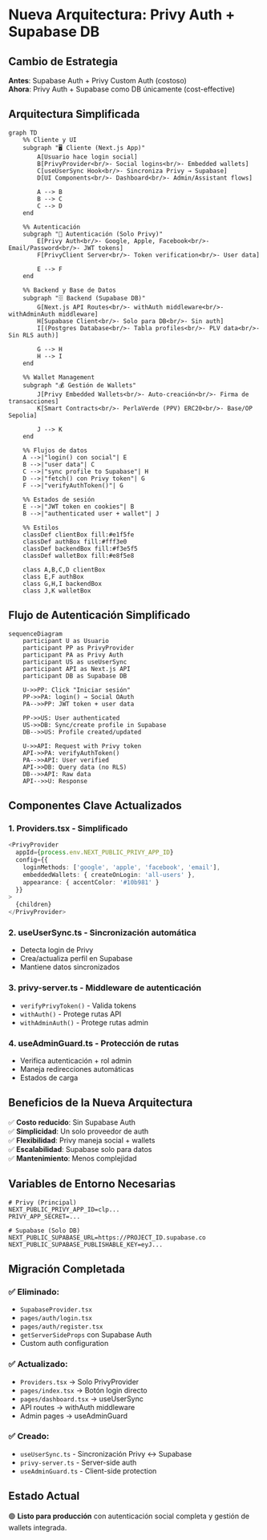 # Nueva Arquitectura: Privy Auth + Supabase DB

## Cambio de Estrategia

**Antes**: Supabase Auth + Privy Custom Auth (costoso)  
**Ahora**: Privy Auth + Supabase como DB únicamente (cost-effective)

## Arquitectura Simplificada

```mermaid
graph TD
    %% Cliente y UI
    subgraph "🖥️ Cliente (Next.js App)"
        A[Usuario hace login social]
        B[PrivyProvider<br/>- Social logins<br/>- Embedded wallets]
        C[useUserSync Hook<br/>- Sincroniza Privy → Supabase]
        D[UI Components<br/>- Dashboard<br/>- Admin/Assistant flows]
        
        A --> B
        B --> C
        C --> D
    end

    %% Autenticación
    subgraph "🔐 Autenticación (Solo Privy)"
        E[Privy Auth<br/>- Google, Apple, Facebook<br/>- Email/Password<br/>- JWT tokens]
        F[PrivyClient Server<br/>- Token verification<br/>- User data]
        
        E --> F
    end

    %% Backend y Base de Datos
    subgraph "🗄️ Backend (Supabase DB)"
        G[Next.js API Routes<br/>- withAuth middleware<br/>- withAdminAuth middleware]
        H[Supabase Client<br/>- Solo para DB<br/>- Sin auth]
        I[(Postgres Database<br/>- Tabla profiles<br/>- PLV data<br/>- Sin RLS auth)]
        
        G --> H
        H --> I
    end

    %% Wallet Management
    subgraph "💰 Gestión de Wallets"
        J[Privy Embedded Wallets<br/>- Auto-creación<br/>- Firma de transacciones]
        K[Smart Contracts<br/>- PerlaVerde (PPV) ERC20<br/>- Base/OP Sepolia]
        
        J --> K
    end

    %% Flujos de datos
    A -->|"login() con social"| E
    B -->|"user data"| C
    C -->|"sync profile to Supabase"| H
    D -->|"fetch() con Privy token"| G
    F -->|"verifyAuthToken()"| G
    
    %% Estados de sesión
    E -->|"JWT token en cookies"| B
    B -->|"authenticated user + wallet"| J

    %% Estilos
    classDef clientBox fill:#e1f5fe
    classDef authBox fill:#fff3e0
    classDef backendBox fill:#f3e5f5
    classDef walletBox fill:#e8f5e8
    
    class A,B,C,D clientBox
    class E,F authBox
    class G,H,I backendBox
    class J,K walletBox
```

## Flujo de Autenticación Simplificado

```mermaid
sequenceDiagram
    participant U as Usuario
    participant PP as PrivyProvider
    participant PA as Privy Auth
    participant US as useUserSync
    participant API as Next.js API
    participant DB as Supabase DB

    U->>PP: Click "Iniciar sesión"
    PP->>PA: login() → Social OAuth
    PA-->>PP: JWT token + user data
    
    PP->>US: User authenticated
    US->>DB: Sync/create profile in Supabase
    DB-->>US: Profile created/updated
    
    U->>API: Request with Privy token
    API->>PA: verifyAuthToken()
    PA-->>API: User verified
    API->>DB: Query data (no RLS)
    DB-->>API: Raw data
    API-->>U: Response
```

## Componentes Clave Actualizados

### 1. **Providers.tsx** - Simplificado
```typescript
<PrivyProvider
  appId={process.env.NEXT_PUBLIC_PRIVY_APP_ID}
  config={{
    loginMethods: ['google', 'apple', 'facebook', 'email'],
    embeddedWallets: { createOnLogin: 'all-users' },
    appearance: { accentColor: '#10b981' }
  }}
>
  {children}
</PrivyProvider>
```

### 2. **useUserSync.ts** - Sincronización automática
- Detecta login de Privy
- Crea/actualiza perfil en Supabase
- Mantiene datos sincronizados

### 3. **privy-server.ts** - Middleware de autenticación
- `verifyPrivyToken()` - Valida tokens
- `withAuth()` - Protege rutas API
- `withAdminAuth()` - Protege rutas admin

### 4. **useAdminGuard.ts** - Protección de rutas
- Verifica autenticación + rol admin
- Maneja redirecciones automáticas
- Estados de carga

## Beneficios de la Nueva Arquitectura

✅ **Costo reducido**: Sin Supabase Auth  
✅ **Simplicidad**: Un solo proveedor de auth  
✅ **Flexibilidad**: Privy maneja social + wallets  
✅ **Escalabilidad**: Supabase solo para datos  
✅ **Mantenimiento**: Menos complejidad  

## Variables de Entorno Necesarias

```env
# Privy (Principal)
NEXT_PUBLIC_PRIVY_APP_ID=clp...
PRIVY_APP_SECRET=...

# Supabase (Solo DB)
NEXT_PUBLIC_SUPABASE_URL=https://PROJECT_ID.supabase.co
NEXT_PUBLIC_SUPABASE_PUBLISHABLE_KEY=eyJ...
```

## Migración Completada

### ✅ **Eliminado**:
- `SupabaseProvider.tsx`
- `pages/auth/login.tsx`
- `pages/auth/register.tsx`
- `getServerSideProps` con Supabase Auth
- Custom auth configuration

### ✅ **Actualizado**:
- `Providers.tsx` → Solo PrivyProvider
- `pages/index.tsx` → Botón login directo
- `pages/dashboard.tsx` → useUserSync
- API routes → withAuth middleware
- Admin pages → useAdminGuard

### ✅ **Creado**:
- `useUserSync.ts` - Sincronización Privy ↔ Supabase
- `privy-server.ts` - Server-side auth
- `useAdminGuard.ts` - Client-side protection

## Estado Actual

🟢 **Listo para producción** con autenticación social completa y gestión de wallets integrada.


